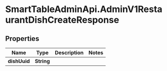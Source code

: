 # SmartTableAdminApi.AdminV1RestaurantDishCreateResponse

## Properties

Name | Type | Description | Notes
------------ | ------------- | ------------- | -------------
**dishUuid** | **String** |  | 


